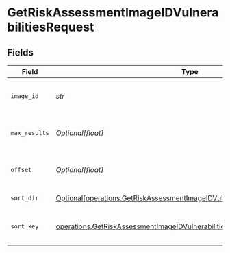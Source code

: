# GetRiskAssessmentImageIDVulnerabilitiesRequest


## Fields

| Field                                                                                                                                                                | Type                                                                                                                                                                 | Required                                                                                                                                                             | Description                                                                                                                                                          |
| -------------------------------------------------------------------------------------------------------------------------------------------------------------------- | -------------------------------------------------------------------------------------------------------------------------------------------------------------------- | -------------------------------------------------------------------------------------------------------------------------------------------------------------------- | -------------------------------------------------------------------------------------------------------------------------------------------------------------------- |
| `image_id`                                                                                                                                                           | *str*                                                                                                                                                                | :heavy_check_mark:                                                                                                                                                   | The id of the risk assessment image                                                                                                                                  |
| `max_results`                                                                                                                                                        | *Optional[float]*                                                                                                                                                    | :heavy_minus_sign:                                                                                                                                                   | The number of entries to return (pagination)                                                                                                                         |
| `offset`                                                                                                                                                             | *Optional[float]*                                                                                                                                                    | :heavy_minus_sign:                                                                                                                                                   | Return entries from this offset (pagination)                                                                                                                         |
| `sort_dir`                                                                                                                                                           | [Optional[operations.GetRiskAssessmentImageIDVulnerabilitiesQueryParamSortDir]](../../models/operations/getriskassessmentimageidvulnerabilitiesqueryparamsortdir.md) | :heavy_minus_sign:                                                                                                                                                   | sorting direction                                                                                                                                                    |
| `sort_key`                                                                                                                                                           | [operations.GetRiskAssessmentImageIDVulnerabilitiesQueryParamSortKey](../../models/operations/getriskassessmentimageidvulnerabilitiesqueryparamsortkey.md)           | :heavy_check_mark:                                                                                                                                                   | risk assessment image sort key.                                                                                                                                      |
